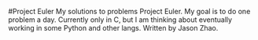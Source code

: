 #Project Euler
My solutions to problems Project Euler.  My goal is to do one problem a day.
Currently only in C, but I am thinking about eventually working in some Python and other langs.
Written by Jason Zhao.

